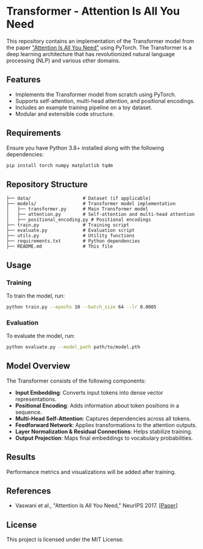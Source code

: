 # Transformer - Attention Is All You Need

This repository contains an implementation of the Transformer model from the paper ["Attention Is All You Need"](https://arxiv.org/abs/1706.03762) using PyTorch. The Transformer is a deep learning architecture that has revolutionized natural language processing (NLP) and various other domains.

## Features
- Implements the Transformer model from scratch using PyTorch.
- Supports self-attention, multi-head attention, and positional encodings.
- Includes an example training pipeline on a toy dataset.
- Modular and extensible code structure.

## Requirements
Ensure you have Python 3.8+ installed along with the following dependencies:

```bash
pip install torch numpy matplotlib tqdm
```

## Repository Structure
```
├── data/                   # Dataset (if applicable)
├── models/                 # Transformer model implementation
│   ├── transformer.py      # Main Transformer model
│   ├── attention.py        # Self-attention and multi-head attention
│   ├── positional_encoding.py # Positional encodings
├── train.py                # Training script
├── evaluate.py             # Evaluation script
├── utils.py                # Utility functions
├── requirements.txt        # Python dependencies
├── README.md               # This file
```

## Usage
### Training
To train the model, run:
```bash
python train.py --epochs 10 --batch_size 64 --lr 0.0005
```

### Evaluation
To evaluate the model, run:
```bash
python evaluate.py --model_path path/to/model.pth
```

## Model Overview
The Transformer consists of the following components:
- **Input Embedding**: Converts input tokens into dense vector representations.
- **Positional Encoding**: Adds information about token positions in a sequence.
- **Multi-Head Self-Attention**: Captures dependencies across all tokens.
- **Feedforward Network**: Applies transformations to the attention outputs.
- **Layer Normalization & Residual Connections**: Helps stabilize training.
- **Output Projection**: Maps final embeddings to vocabulary probabilities.

## Results
Performance metrics and visualizations will be added after training.

## References
- Vaswani et al., "Attention Is All You Need," NeurIPS 2017. [[Paper](https://arxiv.org/abs/1706.03762)]

## License
This project is licensed under the MIT License.

